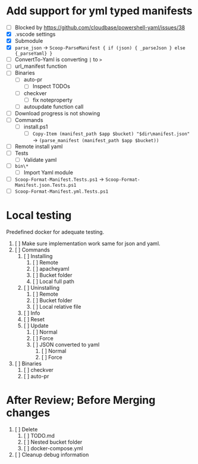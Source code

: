 # Add support for yml typed manifests

- [ ] Blocked by <https://github.com/cloudbase/powershell-yaml/issues/38>
- [x] .vscode settings
- [x] Submodule
- [x] `parse_json` -> `Scoop-ParseManifest { if (json) { _parseJson } else {_parseYaml} }`
- [ ] ConvertTo-Yaml is converting `|` to `>`
- [ ] url_manifest function
- [ ] Binaries
    - [ ] auto-pr
        - [ ] Inspect TODOs
    - [ ] checkver
        - [ ] fix noteproperty
    - [ ] autoupdate function call
- [ ] Download progress is not showing
- [ ] Commands
    - [ ] install.ps1
        - [ ] `Copy-Item (manifest_path $app $bucket) "$dir\manifest.json"` -> `(parse_manifest (manifest_path $app $bucket))`
- [ ] Remote install yaml
- [ ] Tests
  - [ ] Validate yaml
- [ ] `bin\*`
    - [ ] Import Yaml module
- [ ] `Scoop-Format-Manifest.Tests.ps1` -> `Scoop-Format-Manifest.json.Tests.ps1`
- [ ] `Scoop-Format-Manifest.yml.Tests.ps1`

# Local testing

Predefined docker for adequate testing.

1. [ ] Make sure implementation work same for json and yaml.
1. [ ] Commands
    1. [ ] Installing
        1. [ ] Remote
        1. [ ] apacheyaml
        1. [ ] Bucket folder
        1. [ ] Local full path
    1. [ ] Uninstalling
        1. [ ] Remote
        1. [ ] Bucket folder
        1. [ ] Local relative file
    1. [ ] Info
    1. [ ] Reset
    1. [ ] Update
        1. [ ] Normal
        1. [ ] Force
        1. [ ] JSON converted to yaml
            1. [ ] Normal
            1. [ ] Force
1. [ ] Binaries
    1. [ ] checkver
    1. [ ] auto-pr

# After Review; Before Merging changes

1. [ ] Delete
   1. [ ] TODO.md
   1. [ ] Nested bucket folder
   1. [ ] docker-compose.yml
1. [ ] Cleanup debug information
